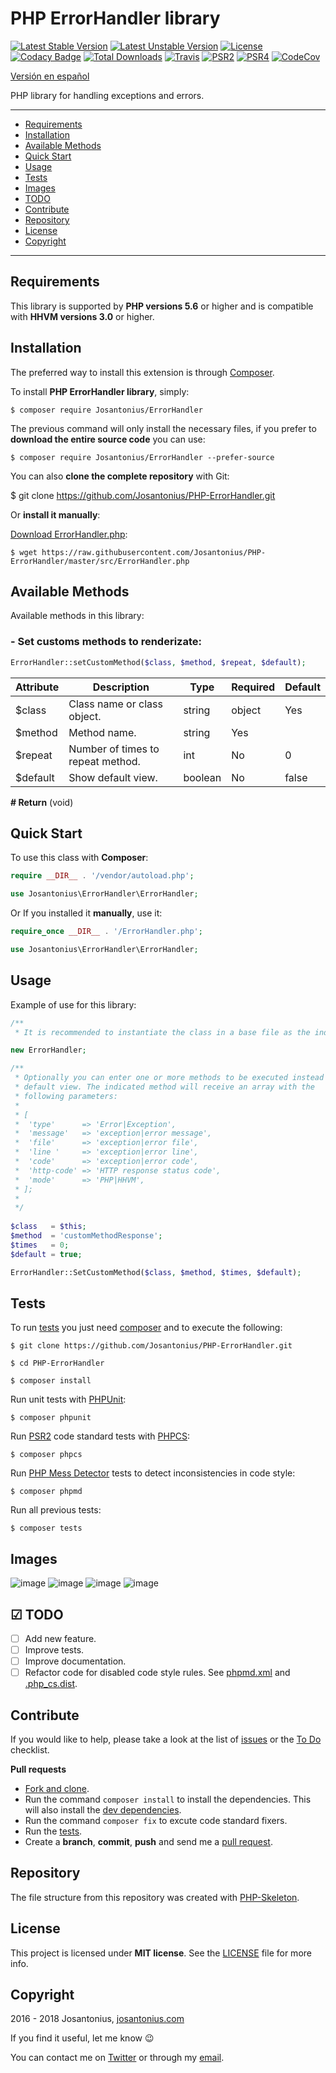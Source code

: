 # PHP ErrorHandler library

[![Latest Stable Version](https://poser.pugx.org/josantonius/ErrorHandler/v/stable)](https://packagist.org/packages/josantonius/ErrorHandler) [![Latest Unstable Version](https://poser.pugx.org/josantonius/ErrorHandler/v/unstable)](https://packagist.org/packages/josantonius/ErrorHandler) [![License](https://poser.pugx.org/josantonius/ErrorHandler/license)](LICENSE) [![Codacy Badge](https://api.codacy.com/project/badge/Grade/fe730d61628249d280ecfb380a1ee3b8)](https://www.codacy.com/app/Josantonius/PHP-ErrorHandler?utm_source=github.com&amp;utm_medium=referral&amp;utm_content=Josantonius/PHP-ErrorHandler&amp;utm_campaign=Badge_Grade) [![Total Downloads](https://poser.pugx.org/josantonius/ErrorHandler/downloads)](https://packagist.org/packages/josantonius/ErrorHandler) [![Travis](https://travis-ci.org/Josantonius/PHP-ErrorHandler.svg)](https://travis-ci.org/Josantonius/PHP-ErrorHandler) [![PSR2](https://img.shields.io/badge/PSR-2-1abc9c.svg)](http://www.php-fig.org/psr/psr-2/) [![PSR4](https://img.shields.io/badge/PSR-4-9b59b6.svg)](http://www.php-fig.org/psr/psr-4/) [![CodeCov](https://codecov.io/gh/Josantonius/PHP-ErrorHandler/branch/master/graph/badge.svg)](https://codecov.io/gh/Josantonius/PHP-ErrorHandler)

[Versión en español](README-ES.md)

PHP library for handling exceptions and errors.

---

- [Requirements](#requirements)
- [Installation](#installation)
- [Available Methods](#available-methods)
- [Quick Start](#quick-start)
- [Usage](#usage)
- [Tests](#tests)
- [Images](#images)
- [TODO](#-todo)
- [Contribute](#contribute)
- [Repository](#repository)
- [License](#license)
- [Copyright](#copyright)

---

## Requirements

This library is supported by **PHP versions 5.6** or higher and is compatible with **HHVM versions 3.0** or higher.

## Installation

The preferred way to install this extension is through [Composer](http://getcomposer.org/download/).

To install **PHP ErrorHandler library**, simply:

    $ composer require Josantonius/ErrorHandler

The previous command will only install the necessary files, if you prefer to **download the entire source code** you can use:

    $ composer require Josantonius/ErrorHandler --prefer-source

You can also **clone the complete repository** with Git:

  $ git clone https://github.com/Josantonius/PHP-ErrorHandler.git

Or **install it manually**:

[Download ErrorHandler.php](https://raw.githubusercontent.com/Josantonius/PHP-ErrorHandler/master/src/ErrorHandler.php):

    $ wget https://raw.githubusercontent.com/Josantonius/PHP-ErrorHandler/master/src/ErrorHandler.php

## Available Methods

Available methods in this library:

### - Set customs methods to renderizate:

```php
ErrorHandler::setCustomMethod($class, $method, $repeat, $default);
```

| Attribute | Description | Type | Required | Default
| --- | --- | --- | --- | --- |
| $class | Class name or class object. | string|object| Yes | |
| $method | Method name. | string| Yes | |
| $repeat | Number of times to repeat method. | int | No | 0 |
| $default | Show default view. | boolean | No | false |

**# Return** (void)

## Quick Start

To use this class with **Composer**:

```php
require __DIR__ . '/vendor/autoload.php';

use Josantonius\ErrorHandler\ErrorHandler;
```

Or If you installed it **manually**, use it:

```php
require_once __DIR__ . '/ErrorHandler.php';

use Josantonius\ErrorHandler\ErrorHandler;
```

## Usage

Example of use for this library:

```php
/** 
 * It is recommended to instantiate the class in a base file as the index.php */

new ErrorHandler;

/**
 * Optionally you can enter one or more methods to be executed instead the 
 * default view. The indicated method will receive an array with the
 * following parameters:
 *
 * [
 *  'type'      => 'Error|Exception',
 *  'message'   => 'exception|error message',
 *  'file'      => 'exception|error file',
 *  'line '     => 'exception|error line',
 *  'code'      => 'exception|error code',
 *  'http-code' => 'HTTP response status code',
 *  'mode'      => 'PHP|HHVM',
 * ];
 * 
 */
 
$class   = $this;
$method  = 'customMethodResponse';
$times   = 0;
$default = true;

ErrorHandler::SetCustomMethod($class, $method, $times, $default);
```

## Tests 

To run [tests](tests) you just need [composer](http://getcomposer.org/download/) and to execute the following:

    $ git clone https://github.com/Josantonius/PHP-ErrorHandler.git
    
    $ cd PHP-ErrorHandler

    $ composer install

Run unit tests with [PHPUnit](https://phpunit.de/):

    $ composer phpunit

Run [PSR2](http://www.php-fig.org/psr/psr-2/) code standard tests with [PHPCS](https://github.com/squizlabs/PHP_CodeSniffer):

    $ composer phpcs

Run [PHP Mess Detector](https://phpmd.org/) tests to detect inconsistencies in code style:

    $ composer phpmd

Run all previous tests:

    $ composer tests

## Images

![image](resources/images/exception.png)
![image](resources/images/error.png)
![image](resources/images/notice.png)
![image](resources/images/warning.png)

## ☑ TODO

- [ ] Add new feature.
- [ ] Improve tests.
- [ ] Improve documentation.
- [ ] Refactor code for disabled code style rules. See [phpmd.xml](phpmd.xml) and [.php_cs.dist](.php_cs.dist).

## Contribute

If you would like to help, please take a look at the list of
[issues](https://github.com/Josantonius/PHP-ErrorHandler/issues) or the [To Do](#-todo) checklist.

**Pull requests**

* [Fork and clone](https://help.github.com/articles/fork-a-repo).
* Run the command `composer install` to install the dependencies.
  This will also install the [dev dependencies](https://getcomposer.org/doc/03-cli.md#install).
* Run the command `composer fix` to excute code standard fixers.
* Run the [tests](#tests).
* Create a **branch**, **commit**, **push** and send me a
  [pull request](https://help.github.com/articles/using-pull-requests).

## Repository

The file structure from this repository was created with [PHP-Skeleton](https://github.com/Josantonius/PHP-Skeleton).

## License

This project is licensed under **MIT license**. See the [LICENSE](LICENSE) file for more info.

## Copyright

2016 - 2018 Josantonius, [josantonius.com](https://josantonius.com/)

If you find it useful, let me know :wink:

You can contact me on [Twitter](https://twitter.com/Josantonius) or through my [email](mailto:hello@josantonius.com).